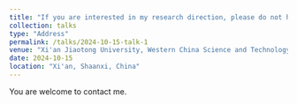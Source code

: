 ```yaml
---
title: "If you are interested in my research direction, please do not hesitate to contact me. I look forward to academic collaboration with you."
collection: talks
type: "Address"
permalink: /talks/2024-10-15-talk-1
venue: "Xi'an Jiaotong University, Western China Science and Technology Innovation Port"
date: 2024-10-15
location: "Xi'an, Shaanxi, China"
---
```


You are welcome to contact me.
